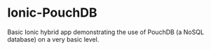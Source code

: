 # Ionic-PouchDB
Basic Ionic hybrid app demonstrating the use of PouchDB (a NoSQL database) on a very basic level.
